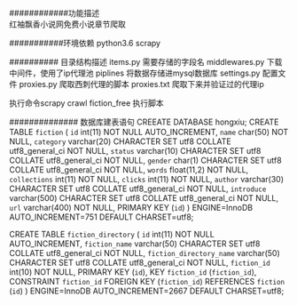 ############功能描述   
红袖飘香小说网免费小说章节爬取

###########环境依赖
python3.6 
scrapy

########## 目录结构描述
items.py  需要存储的字段名
middlewares.py  下载中间件，使用了ip代理池
piplines 将数据存储进mysql数据库
settings.py 配置文件
proxies.py  爬取西刺代理的脚本
proxies.txt  爬取下来并验证过的代理ip

执行命令scrapy crawl fiction_free  执行脚本

############## 数据库建表语句
CREEATE DATABASE hongxiu;
CREATE TABLE `fiction` (
  `id` int(11) NOT NULL AUTO_INCREMENT,
  `name` char(50) NOT NULL,
  `category` varchar(20) CHARACTER SET utf8 COLLATE utf8_general_ci NOT NULL,
  `status` varchar(10) CHARACTER SET utf8 COLLATE utf8_general_ci NOT NULL,
  `gender` char(1) CHARACTER SET utf8 COLLATE utf8_general_ci NOT NULL,
  `words` float(11,2) NOT NULL,
  `collections` int(11) NOT NULL,
  `clicks` int(11) NOT NULL,
  `author` varchar(30) CHARACTER SET utf8 COLLATE utf8_general_ci NOT NULL,
  `introduce` varchar(500) CHARACTER SET utf8 COLLATE utf8_general_ci NOT NULL,
  `url` varchar(400) NOT NULL,
  PRIMARY KEY (`id`)
) ENGINE=InnoDB AUTO_INCREMENT=751 DEFAULT CHARSET=utf8;

CREATE TABLE `fiction_directory` (
  `id` int(11) NOT NULL AUTO_INCREMENT,
  `fiction_name` varchar(50) CHARACTER SET utf8 COLLATE utf8_general_ci NOT NULL,
  `fiction_directory_name` varchar(50) CHARACTER SET utf8 COLLATE utf8_general_ci NOT NULL,
  `fiction_id` int(10) NOT NULL,
  PRIMARY KEY (`id`),
  KEY `fiction_id` (`fiction_id`),
  CONSTRAINT `fiction_id` FOREIGN KEY (`fiction_id`) REFERENCES `fiction` (`id`)
) ENGINE=InnoDB AUTO_INCREMENT=2667 DEFAULT CHARSET=utf8;





